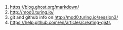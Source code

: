 1. https://blog.ghost.org/markdown/
1. http://mod0.turing.io/
1. git and github info on http://mod0.turing.io/session3/
1. https://help.github.com/en/articles/creating-gists
